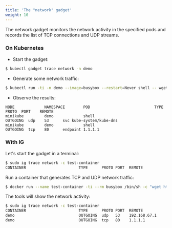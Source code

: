 ```yaml
---
title: 'The "network" gadget'
weight: 10
---
```


The network gadget monitors the network activity in the specified pods
and records the list of TCP connections and UDP streams.

### On Kubernetes

* Start the gadget:
```bash
$ kubectl gadget trace network -n demo
```

* Generate some network traffic:
```bash
$ kubectl run -ti -n demo --image=busybox --restart=Never shell -- wget 1.1.1.1.nip.io
```

* Observe the results:
```
NODE             NAMESPACE        POD                            TYPE      PROTO  PORT    REMOTE
minikube         demo             shell                          OUTGOING  udp    53      svc kube-system/kube-dns
minikube         demo             shell                          OUTGOING  tcp    80      endpoint 1.1.1.1
```

### With IG

Let's start the gadget in a terminal:

```bash
$ sudo ig trace network -c test-container
CONTAINER                       TYPE      PROTO PORT  REMOTE
```

Run a container that generates TCP and UDP network traffic:

```bash
$ docker run --name test-container -ti --rm busybox /bin/sh -c "wget http://1.1.1.1.nip.io/"
```

The tools will show the network activity:

```bash
$ sudo ig trace network -c test-container
CONTAINER                       TYPE      PROTO PORT  REMOTE
demo                            OUTGOING  udp   53    192.168.67.1
demo                            OUTGOING  tcp   80    1.1.1.1
```
